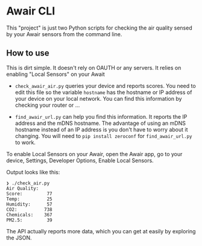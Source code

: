 # Awair CLI

This "project" is just two Python scripts for checking the air quality
sensed by your Awair sensors from the command line.

## How to use

This is dirt simple. It doesn't rely on OAUTH or any servers. It
relies on enabling "Local Sensors" on your Await

- `check_awair_air.py` queries your device and reports scores. You need to
  edit this file so the variable `hostname` has the hostname or IP
  address of your device on your local network. You can find this
  information by checking your router or ...

- `find_awair_url.py` can help you find this information. It reports
  the IP address and the mDNS hostname. The advantage of using an mDNS
  hostname instead of an IP address is you don't have to worry about
  it changing. You will need to `pip install zeroconf` for
  `find_awair_url.py` to work.

To enable Local Sensors on your Awair, open the Awair app, go to your
device, Settings, Developer Options, Enable Local Sensors.


Output looks like this:


```
❯ ./check_air.py 
Air Quality:
Score:         77
Temp:          25
Humidity:      57
CO2:          738
Chemicals:    367
PM2.5:         39
```

The API actually reports more data, which you can get at easily by exploring the JSON.
